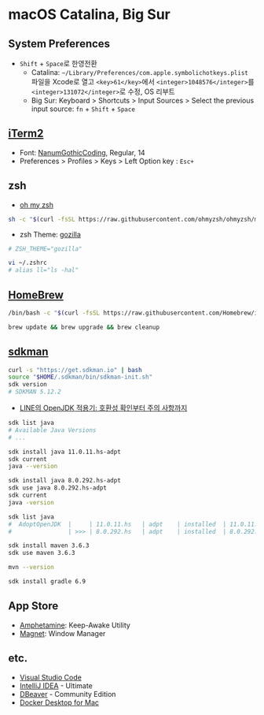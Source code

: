 # macOS Catalina, Big Sur

## System Preferences

- `Shift` + `Space`로 한영전환
  - Catalina: `~/Library/Preferences/com.apple.symbolichotkeys.plist` 파일을 Xcode로 열고 `<key>61</key>`에서 `<integer>1048576</integer>`를 `<integer>131072</integer>`로 수정, OS 리부트
  - Big Sur: Keyboard > Shortcuts > Input Sources > Select the previous input source: `fn` + `Shift` + `Space`

## [iTerm2](https://iterm2.com/)

- Font: [NanumGothicCoding](https://github.com/naver/nanumfont), Regular, 14
- Preferences > Profiles > Keys > Left Option key : `Esc+`

## zsh

- [oh my zsh](https://github.com/ohmyzsh/ohmyzsh)

```zsh
sh -c "$(curl -fsSL https://raw.githubusercontent.com/ohmyzsh/ohmyzsh/master/tools/install.sh)"
```

- zsh Theme: [gozilla](https://github.com/ohmyzsh/ohmyzsh/wiki/Themes#gozilla)

```zsh
# ZSH_THEME="gozilla"
```

```zsh
vi ~/.zshrc
# alias ll="ls -hal"
```

## [HomeBrew](https://brew.sh/index_ko)

```zsh
/bin/bash -c "$(curl -fsSL https://raw.githubusercontent.com/Homebrew/install/HEAD/install.sh)"
```

```zsh
brew update && brew upgrade && brew cleanup
```

## [sdkman](https://sdkman.io/)

```zsh
curl -s "https://get.sdkman.io" | bash
source "$HOME/.sdkman/bin/sdkman-init.sh"
sdk version
# SDKMAN 5.12.2
```

- [LINE의 OpenJDK 적용기: 호환성 확인부터 주의 사항까지](https://engineering.linecorp.com/ko/blog/line-open-jdk/)

```zsh
sdk list java
# Available Java Versions
# ...

sdk install java 11.0.11.hs-adpt
sdk current
java --version

sdk install java 8.0.292.hs-adpt
sdk use java 8.0.292.hs-adpt
sdk current
java -version

sdk list java
#  AdoptOpenJDK  |     | 11.0.11.hs   | adpt    | installed  | 11.0.11.hs-adpt
#                | >>> | 8.0.292.hs   | adpt    | installed  | 8.0.292.hs-adpt
```

```zsh
sdk install maven 3.6.3
sdk use maven 3.6.3

mvn --version
```

```zsh
sdk install gradle 6.9
```

## App Store

- [Amphetamine](https://apps.apple.com/app/amphetamine/id937984704): Keep-Awake Utility
- [Magnet](https://apps.apple.com/app/magnet/id441258766): Window Manager

## etc.

- [Visual Studio Code](https://code.visualstudio.com/)
- [IntelliJ IDEA](https://www.jetbrains.com/ko-kr/idea/) - Ultimate
- [DBeaver](https://dbeaver.io/) - Community Edition
- [Docker Desktop for Mac](https://docs.docker.com/docker-for-mac/install/)
